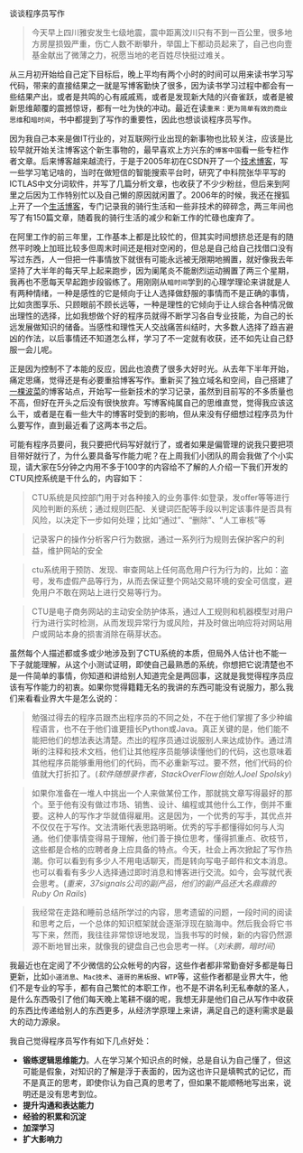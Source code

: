谈谈程序员写作

>今天早上四川雅安发生七级地震，震中距离汶川只有不到一百公里，很多地方房屋损毁严重，伤亡人数不断攀升，举国上下都动员起来了，自己也向壹基金献出了微薄之力，祝愿当地的老百姓尽快挺过难关。

从三月初开始给自己定下目标后，晚上平均有两个小时的时间可以用来读书学习写代码，带来的直接结果之一就是写博客勤快了很多，因为读书学习过程中都会有一些结果产出，或者是共鸣的心有戚戚焉，或者是发现新大陆的兴奋雀跃，或者是被新思维颠覆的震撼惊讶，都有一吐为快的冲动。最近在读`重来：更为简单有效的商业思维`和`暗时间`，书中都提到了写作的重要性，因此也想谈谈程序员写作。

因为我自己本来是做IT行业的，对互联网行业出现的新事物也比较关注，应该是比较早就开始关注博客这个新生事物的，最早喜欢上方兴东的`博客中国`看一些专栏作者文章。后来博客越来越流行，于是于2005年初在CSDN开了一个[技术博客](http://blog.csdn.net/sinboy)，写一些学习笔记啥的，当时在做短信的智能搜索平台时，研究了中科院张华平写的ICTLAS中文分词软件，并写了几篇分析文章，也收获了不少少粉丝，但后来到阿里之后因为工作特别忙以及自己懒的原因就闲置了。2006年的时候，我还在搜狐上开了一个[生活博客](http://sinboy.blog.sohu.com)，专门记录我的骑行生活和一些非技术的碎碎念，两三年间也写了有150篇文章，随着我的骑行生活的减少和新工作的忙碌也废弃了。

在阿里工作的前三年里，工作基本上都是比较忙的，但其实时间想挤总还是有的随然平时晚上加班比较多但周末时间还是相对空闲的，但总是自己给自己找借口没有写过东西，人一但把一件事情放下就很有可能永远被无限期地搁置，就好像我去年坚持了大半年的每天早上起来跑步，因为阑尾炎不能剧烈运动搁置了两三个星期，我再也不愿每天早起跑步段锻练了。用刚刚从`暗时间`学到的心理学理论来讲就是人有两种情绪，一种是感性的它是倾向于让人选择做舒服的事情而不是正确的事情，比如贪图享乐、只顾眼前不顾长远等，一种是理性的它倾向于让人综合各种情况做出理性的选择，比如我想做个好的程序员就得不断学习各自专业技能，为自己的长远发展做知识的储备。当感性和理性天人交战痛苦纠结时，大多数人选择了趋吉避凶的作法，以后事情还不知道怎么样，学习了不一定就有收获，还不如先让自己舒服一会儿呢。

正是因为控制不了本能的反应，因此也浪费了很多大好时光。从去年下半年开始，痛定思痛，觉得还是有必要重拾博客写作。重新买了独立域名和空间，自己搭建了[一棵波菜](http://yikebocai.com)的博客站点，开始写一些新技术的学习记录，虽然到目前写的不多质量也不高，但好在开头之后没有很快放弃。写博客纯属自己的思维直觉，觉得我应该这么干，或者是在看一些大牛的博客时受到的影响，但从来没有仔细想过程序员为什么要写作，直到最近看了这两本书之后。

可能有程序员要问，我只要把代码写好就行了，或者如果是偏管理的说我只要把项目带好就行了，为什么要具备写作能力呢？在上周我们小团队的周会我做了个小实现，请大家在5分钟之内用不多于100字的内容给不了解的人介绍一下我们开发的CTU风控系统是干什么的，内容如下：

>CTU系统是风控部门用于对各种接入的业务事件:如登录，发offer等等进行风险判断的系统；通过规则匹配、关键词匹配等手段以判定该事件是否具有风险，以决定下一步如何处理；比如“通过”、“删除”、“人工审核”等 

>记录客户的操作分析客户行为数据，通过一系列行为规则去保护客户的利益，维护网站的安全  

>ctu系统用于预防、发现、审查网站上任何高危用户行为行为的，比如：盗号，发布虚假产品等行为，从而去保证整个网站交易环境的安全可信度，避免用户不敢在网站上进行交易等行为。

>CTU是电子商务网站的主动安全防护体系，通过人工规则和机器模型对用户行为进行实时检测，从而发现异常行为或风险，并及时做出响应将对网站用户或网站本身的损害消除在萌芽状态。

虽然每个人描述都或多或少地涉及到了CTU系统的本质，但局外人估计也不能一下子就能理解，从这个小测试证明，即使自己最熟悉的系统，你想把它说清楚也不是一件简单的事情，你知道和讲给别人知道完全是两回事，这就是我觉得程序员应该有写作能力的初衷。如果你觉得籍籍无名的我讲的东西可能没有说服力，那么我们来看看业界大牛是怎么说的：

>勉强过得去的程序员跟杰出程序员的不同之处，不在于他们掌握了多少种编程语言，也不在于他们谁更擅长Python或Java。真正关键的是，他们能不能把他们的想法表达清楚。杰出的程序员通过说服别人来达成协作。通过清晰的注释和技术文档，他们让其他程序员能够读懂他们的代码，这也意味着其他程序员能够重用他们的代码，而不必重新写过。要不然，他们代码的价值就大打折扣了。(*软件随想录作者，StackOverFlow创始人Joel  Spolsky*)

>如果你准备在一堆人中挑出一个人来做某份工作，那就挑文章写得最好的那个。至于他有没有做过市场、销售、设计、编程或其他什么工作，倒并不重要。这种人的写作才华就值得雇用。这是因为，一个优秀的写手，其优点并不仅仅在于写作。文法清晰代表思路明晰。优秀的写手都懂得如何与人沟通。他们使事情变得易于理解，他们善于换位思考，懂得抓重点、砍枝节，这些都是合格的应聘者身上应具备的特点。今天，社会上再次掀起了写作热潮。你可以看到有多少人不用电话聊天，而是转向写电子邮件和文本消息。也可以看看有多少人选择通过即时消息和博客进行交流。如今，会写就代表会思考。(*重来，37signals公司的副产品，他们的副产品还大名鼎鼎的Ruby On Rails*)

>我经常在走路和睡前总结所学过的内容，思考遗留的问题，一段时间的阅读和思考之后，一个总体的知识框架就会逐渐浮现在脑海中。然后我会将它书写下来，然而，我往往非常惊讶地发现，当我书写的时候，新的内容仍然源源不断地冒出来，就像我的键盘自己也会思考一样。（*刘未鹏，暗时间*）

我最近也在定阅了不少微信的公众帐号的内容，这些作者都非常勤奋好多都是每日更新，比如`小道消息`、`Mac技术`、`道哥的黑板报`、`WTP`等，这些作者都是业界大牛，他们不是专业的写手，都有自己繁忙的本职工作，也不是不讲名利无私奉献的圣人，是什么东西吸引了他们每天晚上笔耕不缀的呢，我想无非是他们自己从写作中收获的东西比传递给别人的东西更多，从经济学原理上来讲，满足自己的逐利需求是最大的动力源泉。

我自己觉得程序员写作有如下几点好处：

* **锻练逻辑思维能力**。人在学习某个知识点的时候，总是自认为自己懂了，但这可能是假象，对知识的了解是浮于表面的，因为这也许只是填鸭式的记忆，而不是真正的思考，即使你认为自己真的思考了，但如果不能顺畅地写出来，说明还是没有思考到位。
*  **提升沟通和表达能力**
*  **经验的积累和沉淀**
*  **加深学习**
*  **扩大影响力**



